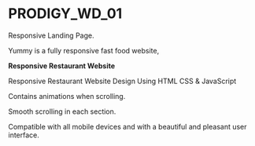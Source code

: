 # PRODIGY_WD_01
Responsive Landing Page.

Yummy is a fully responsive fast food website,

**Responsive Restaurant Website**


Responsive Restaurant Website Design Using HTML CSS & JavaScript


Contains animations when scrolling.


Smooth scrolling in each section.


Compatible with all mobile devices and with a beautiful and pleasant user interface.
